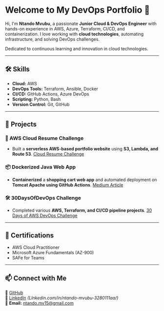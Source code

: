 # Welcome to My DevOps Portfolio 🚀  

Hi, I'm **Ntando Mvubu**, a passionate **Junior Cloud & DevOps Engineer** with hands-on experience in AWS, Azure, Terraform, CI/CD, and containerization. I love working with **cloud technologies**, automating infrastructure, and solving DevOps challenges.  

Dedicated to continuous learning and innovation in cloud technologies.

---

## 🛠 Skills  
- **Cloud:** AWS 
- **DevOps Tools:** Terraform, Ansible, Docker  
- **CI/CD:** GitHub Actions, Azure DevOps  
- **Scripting:** Python, Bash  
- **Version Control:** Git, GitHub  

---

## 📌 Projects  
### **🚀 AWS Cloud Resume Challenge**  
- Built a **serverless AWS-based portfolio website** using **S3, Lambda, and Route 53**.
  [Cloud Resume Challenge](https://github.com/ntando-mv15/aws-resume-backend)

### **📦 Dockerized Java Web App**  
- **Containerized** a **shopping cart web app** and automated deployment on **Tomcat Apache using GitHub Actions**.
  []()
  [Medium Article](https://medium.com/@ntando.mv15/project-dockerizing-a-java-application-with-github-actions-4a9537077875)

### **🛠 30DaysOfDevOps Challenge**  
- Completed various **AWS, Terraform, and CI/CD pipeline projects**.
  [30 Days of AWS DevOps Challenge](https://github.com/ntando-mv15/30daysdevops)
  

---

## 📜 Certifications  
- AWS Cloud Practitioner  
- Microsoft Azure Fundamentals (AZ-900)  
- SAFe for Teams  

---

## 📫 Connect with Me  
💼 [GitHub](https://github.com/ntando-mv)  
🔗 [LinkedIn](#) *(LInkedin.com/in/ntando-mvubu-3280111aa/)*  
📧 **Email:** ntando.mv15@gmail.com  
